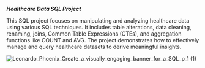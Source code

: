  ***Healthcare Data SQL Project***

This SQL project focuses on manipulating and analyzing healthcare data using various SQL techniques. It includes table alterations, data cleaning, renaming, joins, Common Table Expressions (CTEs), and aggregation functions like COUNT and AVG. The project demonstrates how to effectively manage and query healthcare datasets to derive meaningful insights.

![Leonardo_Phoenix_Create_a_visually_engaging_banner_for_a_SQL_p_1 (1)](https://github.com/user-attachments/assets/1ef60d6b-7b49-496a-b225-b93a103e277c)

